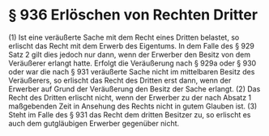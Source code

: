 # § 936 Erlöschen von Rechten Dritter
(1) Ist eine veräußerte Sache mit dem Recht eines Dritten belastet, so erlischt das Recht mit dem Erwerb des Eigentums. In dem Falle des § 929 Satz 2 gilt dies jedoch nur dann, wenn der Erwerber den Besitz von dem Veräußerer erlangt hatte. Erfolgt die Veräußerung nach § 929a oder § 930 oder war die nach § 931 veräußerte Sache nicht im mittelbaren Besitz des Veräußerers, so erlischt das Recht des Dritten erst dann, wenn der Erwerber auf Grund der Veräußerung den Besitz der Sache erlangt.
(2) Das Recht des Dritten erlischt nicht, wenn der Erwerber zu der nach Absatz 1 maßgebenden Zeit in Ansehung des Rechts nicht in gutem Glauben ist.
(3) Steht im Falle des § 931 das Recht dem dritten Besitzer zu, so erlischt es auch dem gutgläubigen Erwerber gegenüber nicht.